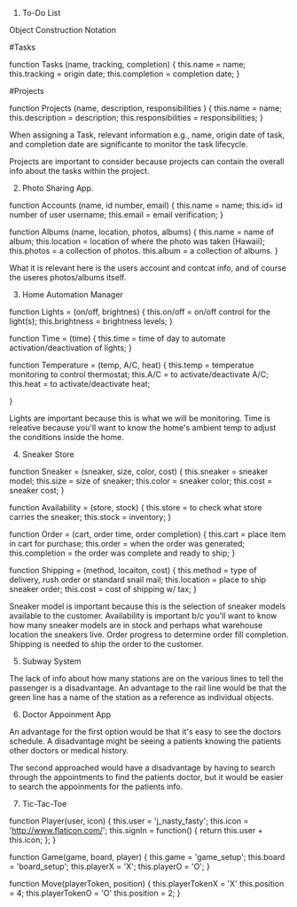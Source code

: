 1. To-Do List

Object Construction Notation

#Tasks

function Tasks (name, tracking, completion) {
	this.name = name;
	this.tracking = origin date;
	this.completion = completion date;
}

#Projects

function Projects (name, description, responsibilities ) {
	this.name = name;
	this.description = description;
	this.responsibilities = responsibilities;
}

When assigning a Task, relevant information e.g., name, origin date of task,
and completion date are significante to monitor the task lifecycle.

Projects are important to consider because projects can contain the overall info about the
tasks within the project.


2. Photo Sharing App.

function Accounts (name, id number, email) {
	this.name = name;
	this.id= id number of user username;
	this.email = email verification;
}

function Albums (name, location, photos, albums) {
	this.name = name of album;
	this.location = location of where the photo was taken (Hawaii);
	this.photos = a collection of photos.
	this.album = a collection of albums.
}

What it is relevant here is the users account and contcat info, and of course the useres photos/albums itself.

3. Home Automation Manager

function Lights = (on/off, brightnes) {
	this.on/off = on/off control for the light(s);
	this.brightness = brightness levels;
}

function Time = (time) {
	this.time = time of day to automate activation/deactivation of lights;
}

function Temperature = (temp, A/C, heat) {
	this.temp = temperatue monitoring to control thermostat;
	this.A/C = to activate/deactivate A/C;
	this.heat = to activate/deactivate heat;

}

Lights are important because this is what we will be monitoring. Time is releative because you'll want to know the
home's ambient  temp to adjust the conditions inside the home.

4. Sneaker Store

function Sneaker = (sneaker, size, color, cost) {
	this.sneaker = sneaker model;
	this.size = size of sneaker;
	this.color = sneaker color;
	this.cost = sneaker cost;
}

function Availability = (store, stock) {
	this.store = to check what store carries the sneaker;
	this.stock = inventory;
}

function Order = (cart, order time, order completion) {
	this.cart = place item in cart for purchase;
	this.order = when the order was generated;
	this.completion = the order was complete and ready to ship;
}

function Shipping = (method, locaiton, cost) {
	this.method = type of delivery, rush order or standard snail mail;
	this.location = place to ship sneaker order;
	this.cost = cost of shipping w/ tax;
}

Sneaker model is important because this is the selection of sneaker models available to the customer.
Availability is important b/c you'll want to know how many sneaker models are in stock and perhaps what warehouse location the sneakers live.
Order progress to determine order fill completion.
Shipping is needed to ship the order to the customer.

5. Subway System

The lack of info about how many stations are on the various lines to tell the passenger is a disadvantage.
An advantage to the rail line would be that the green line has a name of the station as a reference as individual objects.


6. Doctor Appoinment App

An advantage for the first option would be that it's easy to see the doctors schedule. A disadvantage might be seeing a patients
knowing the patients other doctors or medical history.

The second approached would have a disadvantage by having to search through the appointments to find the
patients doctor, but it would be easier to search the appoinments for the patients info.

7. Tic-Tac-Toe

function Player(user, icon) {
	this.user = 'j_nasty_fasty';
	this.icon = 'http://www.flaticon.com/';
	this.signIn = function() {
		return this.user + this.icon;
	};
}

function Game(game, board, player) {
	this.game = 'game_setup';
	this.board = 'board_setup';
	this.playerX = 'X';
	this.playerO = 'O';
}

function Move(playerToken, position) {
	this.playerTokenX = 'X'
	this.position = 4;
	this.playerTokenO = 'O'
	this.position = 2;
}
